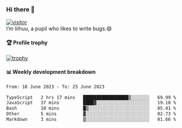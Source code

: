 ### Hi there 👋
[![visitor](https://visitor-badge.glitch.me/badge?page_id=liihuu&right_color=blue)](https://github.com/liihuu)<br>
I’m liihuu, a pupil who likes to write bugs.😄


#### 🏆 Profile trophy
[![trophy](https://github-profile-trophy.vercel.app?username=liihuu&margin-w=16&margin-h=16&rank=-C,-B)](https://github.com/liihuu)


#### 📊 Weekly development breakdown
<!--START_SECTION:waka-->

```txt
From: 18 June 2023 - To: 25 June 2023

TypeScript   2 hrs 17 mins   █████████████████▒░░░░░░░   69.99 %
JavaScript   37 mins         ████▓░░░░░░░░░░░░░░░░░░░░   19.10 %
Bash         10 mins         █▒░░░░░░░░░░░░░░░░░░░░░░░   05.41 %
Other        5 mins          ▓░░░░░░░░░░░░░░░░░░░░░░░░   02.73 %
Markdown     3 mins          ▒░░░░░░░░░░░░░░░░░░░░░░░░   01.66 %
```

<!--END_SECTION:waka-->

<!--
**liihuu/liihuu** is a ✨ _special_ ✨ repository because its `README.md` (this file) appears on your GitHub profile.

Here are some ideas to get you started:

- 🔭 I’m currently working on ...
- 🌱 I’m currently learning ...
- 👯 I’m looking to collaborate on ...
- 🤔 I’m looking for help with ...
- 💬 Ask me about ...
- 📫 How to reach me: ...
- 😄 Pronouns: ...
- ⚡ Fun fact: ...
-->
